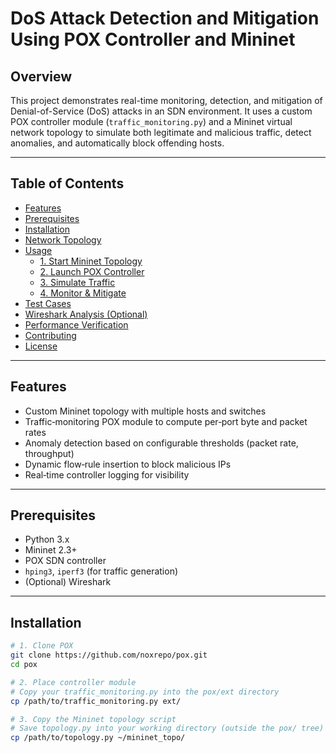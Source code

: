 # DoS Attack Detection and Mitigation Using POX Controller and Mininet

## Overview  
This project demonstrates real-time monitoring, detection, and mitigation of Denial-of-Service (DoS) attacks in an SDN environment. It uses a custom POX controller module (`traffic_monitoring.py`) and a Mininet virtual network topology to simulate both legitimate and malicious traffic, detect anomalies, and automatically block offending hosts.

---

## Table of Contents  
- [Features](#features)  
- [Prerequisites](#prerequisites)  
- [Installation](#installation)  
- [Network Topology](#network-topology)  
- [Usage](#usage)  
  - [1. Start Mininet Topology](#1-start-mininet-topology)  
  - [2. Launch POX Controller](#2-launch-pox-controller)  
  - [3. Simulate Traffic](#3-simulate-traffic)  
  - [4. Monitor & Mitigate](#4-monitor--mitigate)  
- [Test Cases](#test-cases)  
- [Wireshark Analysis (Optional)](#wireshark-analysis-optional)  
- [Performance Verification](#performance-verification)  
- [Contributing](#contributing)  
- [License](#license)  

---

## Features  
- Custom Mininet topology with multiple hosts and switches  
- Traffic‐monitoring POX module to compute per‐port byte and packet rates  
- Anomaly detection based on configurable thresholds (packet rate, throughput)  
- Dynamic flow‐rule insertion to block malicious IPs  
- Real‐time controller logging for visibility  

---

## Prerequisites  
- Python 3.x  
- Mininet 2.3+  
- POX SDN controller  
- `hping3`, `iperf3` (for traffic generation)  
- (Optional) Wireshark  

---

## Installation

```bash
# 1. Clone POX
git clone https://github.com/noxrepo/pox.git
cd pox

# 2. Place controller module
# Copy your traffic_monitoring.py into the pox/ext directory
cp /path/to/traffic_monitoring.py ext/

# 3. Copy the Mininet topology script
# Save topology.py into your working directory (outside the pox/ tree)
cp /path/to/topology.py ~/mininet_topo/
